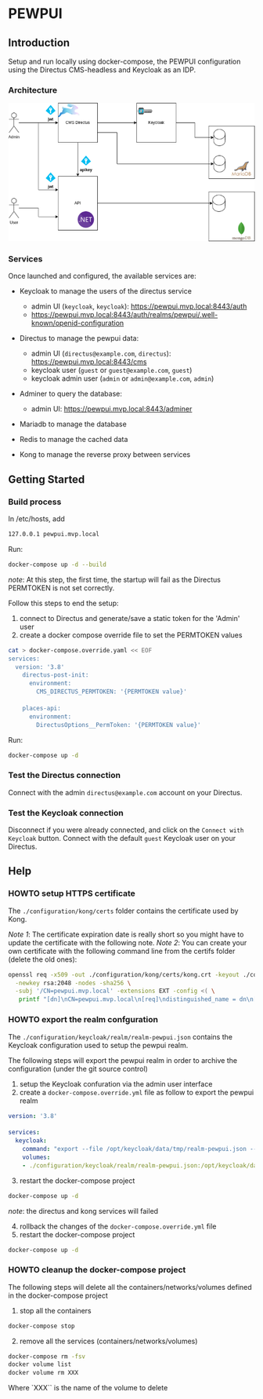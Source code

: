 # PEWPUI

## Introduction

Setup and run locally using docker-compose, the PEWPUI configuration using the Directus CMS-headless and Keycloak as an IDP.

### Architecture

![architecture.draw](doc/architecture.drawio.png)

### Services

Once launched and configured, the available services are:

* Keycloak to manage the users of the directus service
  * admin UI (`keycloak`, `keycloak`): https://pewpui.mvp.local:8443/auth
  * https://pewpui.mvp.local:8443/auth/realms/pewpui/.well-known/openid-configuration

* Directus to manage the pewpui data:
  * admin UI (`directus@example.com`, `directus`): https://pewpui.mvp.local:8443/cms
  * keycloak user (`guest` or `guest@example.com`, `guest`)
  * keycloak admin user (`admin` or `admin@example.com`, `admin`)

* Adminer to query the database:  
  * admin UI: https://pewpui.mvp.local:8443/adminer

* Mariadb to manage the database

* Redis to manage the cached data

* Kong to manage the reverse proxy between services
  
## Getting Started

### Build process

In /etc/hosts, add

```bash
127.0.0.1 pewpui.mvp.local
```

Run:

```bash
docker-compose up -d --build
```

_note_: At this step, the first time, the startup will fail as the Directus PERMTOKEN is not set correctly.

Follow this steps to end the setup:

1. connect to Directus and generate/save a static token for the 'Admin' user
2. create a docker compose override file to set the PERMTOKEN values

```sh
cat > docker-compose.override.yaml << EOF
services:
  version: '3.8'
    directus-post-init:
      environment:
        CMS_DIRECTUS_PERMTOKEN: '{PERMTOKEN value}'

    places-api:
      environment:
        DirectusOptions__PermToken: '{PERMTOKEN value}'
```

Run:

```bash
docker-compose up -d
```

### Test the Directus connection

Connect with the admin `directus@example.com` account on your Directus.

### Test the Keycloak connection

Disconnect if you were already connected, and click on the `Connect with Keycloak` button.
Connect with the default `guest` Keycloak user on your Directus.

## Help

### HOWTO setup HTTPS certificate

The `./configuration/kong/certs` folder contains the certificate used by Kong.

_Note 1_: The certificate expiration date is really short so you might have to update the certificate with the following note.
_Note 2_: You can create your own certificate with the following command line from the certifs folder (delete the old ones):

```sh
openssl req -x509 -out ./configuration/kong/certs/kong.crt -keyout ./configuration/kong/certs/kong.key \
  -newkey rsa:2048 -nodes -sha256 \
  -subj '/CN=pewpui.mvp.local' -extensions EXT -config <( \
   printf "[dn]\nCN=pewpui.mvp.local\n[req]\ndistinguished_name = dn\n[EXT]\nsubjectAltName=DNS:pewpui.mvp.local\nkeyUsage=digitalSignature\nextendedKeyUsage=serverAuth")
```

### HOWTO export the realm confguration

The `./configuration/keycloak/realm/realm-pewpui.json` contains the Keycloak configuration used to setup the pewpui realm.

The following steps will export the pewpui realm in order to archive the configuration (under the git source control)

1. setup the Keycloak confuration via the admin user interface
2. create a `docker-compose.override.yml` file as follow to export the pewpui realm

```yaml
version: '3.8'

services:
  keycloak:
    command: "export --file /opt/keycloak/data/tmp/realm-pewpui.json --realm pewpui --users realm_file"
    volumes:
    - ./configuration/keycloak/realm/realm-pewpui.json:/opt/keycloak/data/tmp/realm-pewpui.json:rw
```

3. restart the docker-compose project

```bash
docker-compose up -d 
```

_note_: the directus and kong services will failed 

4. rollback the changes of the `docker-compose.override.yml` file
5. restart the docker-compose project

```bash
docker-compose up -d 
```

### HOWTO cleanup the docker-compose project

The following steps will delete all the containers/networks/volumes defined in the docker-compose project

1. stop all the containers

  ```bash
  docker-compose stop
  ```

2. remove all the services (containers/networks/volumes)

  ```bash
  docker-compose rm -fsv 
  docker volume list
  docker volume rm XXX
  ```

  Where `XXX`` is the name of the volume to delete
